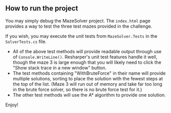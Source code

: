 ## How to run the project

You may simply debug the MazeSolver project.
The `index.html` page provides a way to test the three test mazes provided 
in the challenge.

If you wish, you may execute the unit tests from `MazeSolver.Tests` in the `SolverTests.cs` file.
* All of the above test methods will provide readable output through use of `Console.WriteLine()`.  Resharper's unit test features handle it well, though the maze 3 is large enough that you will likely need to click the "Show stack trace in a new window" button.
* The test methods containing "WithBruteForce" in their name will provide multiple solutions, 
sorting to place the solution with the fewest steps at the top of the list. 
(Maze 3 will run out of memory and take far too long in the brute force solver, so there is no brute force test for it.)
* The other test methods will use the A* algorithm to provide one solution.

Enjoy!
